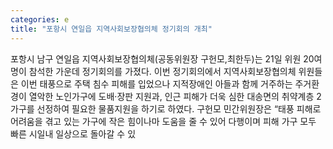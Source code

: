 ```yaml
---
categories: e
title: "포항시 연일읍 지역사회보장협의체 정기회의 개최"
---
```

포항시 남구 연일읍 지역사회보장협의체(공동위원장 구헌모,최한두)는 21일 위원 20여명이 참석한 가운데 정기회의를 가졌다. 이번 정기회의에서 지역사회보장협의체 위원들은 이번 태풍으로 주택 침수 피해를 입었으나 지적장애인 아들과 함께 거주하는 주거환경이 열악한 노인가구에 도배·장판 지원과, 인근 피해가 더욱 심한 대송면의 취약계층 2가구를 선정하여 필요한 물품지원을 하기로 하였다. 구헌모 민간위원장은 “태풍 피해로 어려움을 겪고 있는 가구에 작은 힘이나마 도움을 줄 수 있어 다행이며 피해 가구 모두 빠른 시일내 일상으로 돌아갈 수 있